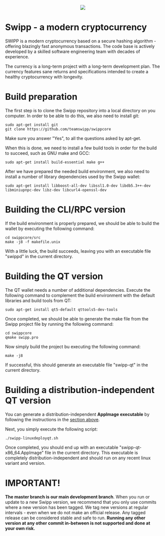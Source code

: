 <p align="center">
	<img src="http://www.swippcoin.com/images/logo-s.png" />
</p>

<p align="center">
	<h1>Swipp - a modern cryptocurrency</h1>
	SWIPP is a modern cryptocurrency based on a secure hashing algorithm - offering blazingly fast anonymous transactions. 
	The code base is actively developed by a skilled software engineering team with decades of experience.
</p>
<p>
	The currency is a long-term project with a long-term development plan. The currency features sane returns and 
	specifications intended to create a healthy cryptocurrency with longevity.
</p>

# Build preparation
The first step is to clone the Swipp repository into a local directory on you computer. In order to be able to do this, we also need to install git:
```
sudo apt-get install git
git clone https://github.com/teamswipp/swippcore
```

Make sure you answer "Yes", to all the questions asked by apt-get.

When this is done, we need to install a few build tools in order for the build to succeed, such as GNU make and GCC:
```
sudo apt-get install build-essential make g++
```

After we have prepared the needed build environment, we also need to install a number of library dependencies used by the Swipp wallet:
```
sudo apt-get install libboost-all-dev libssl1.0-dev libdb5.3++-dev libminiupnpc-dev libz-dev libcurl4-openssl-dev
```

# Building the CLI/RPC version
If the build environment is properly prepared, we should be able to build the wallet by executing the following command:
```
cd swippcore/src
make -j8 -f makefile.unix
```

With a little luck, the build succeeds, leaving you with an executable file "swippd" in the current directory.

# Building the QT version
The QT wallet needs a number of additional dependencies. Execute the following command to complement the build environment with
the default libraries and build tools from QT:
```
sudo apt-get install qt5-default qttools5-dev-tools
```

Once completed, we should be able to generate the make file from the Swipp project file by running the following command:
```
cd swippcore
qmake swipp.pro
```

Now simply build the project bu executing the following command:
```
make -j8
```

If successful, this should generate an executable file "swipp-qt" in the current directory.

# Building a distribution-independent QT version
You can generate a distribution-independent <b>AppImage executable</b> by following the instructions in the [section above](#Building-the-QT-version).

Next, you simply execute the following script:
```
./swipp-linuxdeployqt.sh
```

Once completed, you should end up with an executable "swipp-qt-x86_64.AppImage" file in the current directory. This executable is completely distribution-independent and should run on any recent linux variant and version.


# IMPORTANT!
<b>The master branch is  our main development branch</b>. When you run or update to a new Swipp version, we recommend that you only
use commits where a new version has been tagged. We tag new versions at regular intervals - even when we do not make an official
release. Any tagged release can be considered stable and safe to run. <b>Running any other version at any other commit in-between
is not supported and done at your own risk.</b>
